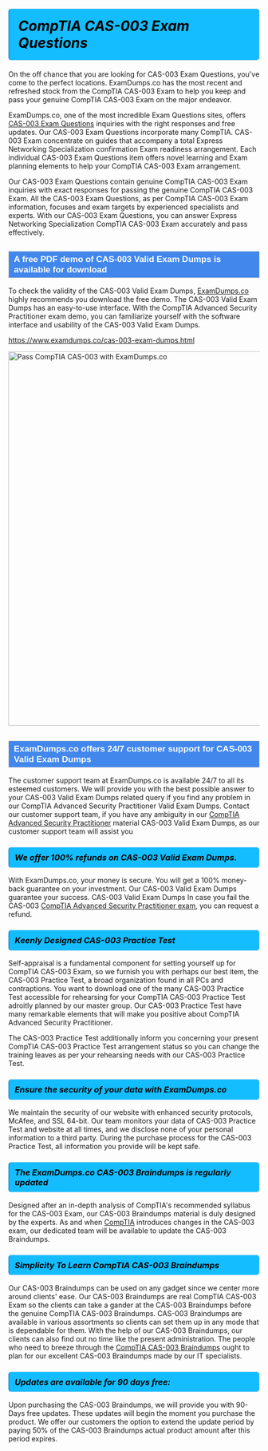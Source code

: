 <h1>                <strong><span style="display: block; color: #000000; background: #14BDFF; border: 0.5px solid #AED6F1; border-left: 3px solid #3498DB; padding: .6em; border-radius: 6px;">                     <em>CompTIA CAS-003 <span class="exam_variation">Exam Questions</span> </em>                </span></strong>            </h1>                        <p>On the off chance that you are looking for CAS-003 <span class="exam_variation">Exam Questions</span>, you've come to the perfect locations.             ExamDumps.co has the most recent and refreshed stock from the CompTIA CAS-003 Exam to help you keep and pass your genuine CompTIA CAS-003 Exam on the major endeavor.</p>                        <p>ExamDumps.co, one of the most incredible <span class="exam_variation">Exam Questions</span> sites, offers <a href="https://www.examdumps.co/cas-003-exam-dumps.html">CAS-003 <span class="exam_variation">Exam Questions</span></a> inquiries with the right responses and free updates. Our CAS-003 <span class="exam_variation">Exam Questions</span> incorporate             many CompTIA. CAS-003 Exam concentrate on guides that accompany a total Express Networking Specialization confirmation Exam readiness arrangement. Each individual             CAS-003 <span class="exam_variation">Exam Questions</span> item offers novel learning and Exam planning elements to help your CompTIA CAS-003 Exam arrangement.</p>                        <p>Our CAS-003 <span class="exam_variation">Exam Questions</span> contain genuine CompTIA CAS-003 Exam inquiries with exact responses for passing the genuine CompTIA CAS-003 Exam. All the CAS-003 <span class="exam_variation">Exam Questions</span>,             as per CompTIA CAS-003 Exam information, focuses and exam targets by experienced specialists and experts. With our CAS-003 <span class="exam_variation">Exam Questions</span>, you can answer             Express Networking Specialization CompTIA CAS-003 Exam accurately and pass effectively.</p>                        <h2 style="background: #4287ec; border: 1px solid #cccccc; padding: 5px 10px;">                <span style="color: #ffffff;">                    <span style="font-size: 11pt;">                        <span style="line-height: normal;">                            <span style="font-family: Calibri,sans-serif;">                                <strong>                                    <span style="font-size: 13.0pt;">A free PDF demo of CAS-003 <span class="exam_variation2">Valid Exam Dumps</span> is available for download</span>                                </strong>                            </span>                        </span>                    </span>                </span>            </h2>                        <p>To check the validity of the CAS-003 <span class="exam_variation2">Valid Exam Dumps</span>, <a href="https://www.examdumps.co/">ExamDumps.co</a> highly recommends you download the free demo. The CAS-003 <span class="exam_variation2">Valid Exam Dumps</span> has an easy-to-use interface.             With the CompTIA Advanced Security Practitioner exam demo, you can familiarize yourself with the software interface and usability of the CAS-003 <span class="exam_variation2">Valid Exam Dumps</span>.</p>                        <p><a href="https://www.examdumps.co/cas-003-exam-dumps.html">https://www.examdumps.co/cas-003-exam-dumps.html</a></p>                        <p><a href="https://www.examdumps.co/"><img src="https://www.examdumps.co//images/banners/big-sale-20-percent-discount-offer-examdumps.jpg" class="postImage" alt="Pass CompTIA CAS-003 with ExamDumps.co" width="750"></a></p>                            <h2 style="background: #4287ec; border: 1px solid #cccccc; padding: 5px 10px;">                <span style="color: #ffffff;">                    <span style="font-size: 11pt;">                        <span style="line-height: normal;">                            <span style="font-family: Calibri,sans-serif;">                                <strong>                                    <span style="font-size: 13.0pt;">ExamDumps.co offers 24/7 customer support for CAS-003 <span class="exam_variation2">Valid Exam Dumps</span> </span>                                </strong>                            </span>                        </span>                    </span>                </span>            </h2>                        <p>The customer support team at ExamDumps.co is available 24/7 to all its esteemed customers. We will provide you with the best possible answer to your CAS-003 <span class="exam_variation2">Valid Exam Dumps</span>            related query if you find any problem in our CompTIA Advanced Security Practitioner <span class="exam_variation2">Valid Exam Dumps</span>. Contact our customer support team, if you have any ambiguity in             our <a href="https://www.examdumps.co/casp-exam-dumps.html">CompTIA Advanced Security Practitioner</a> material CAS-003 <span class="exam_variation2">Valid Exam Dumps</span>, as our customer support team will assist you</p>                        <h3>                <strong>                    <span style="display: block; color: #000000; background: #14BDFF; border: 0.5px solid #AED6F1; border-left: 3px solid #3498DB; padding: .6em; border-radius: 6px;">                        <em>We offer 100% refunds on CAS-003 <span class="exam_variation2">Valid Exam Dumps</span>.</em>                    </span>                </strong>            </h3>                        <p>With ExamDumps.co, your money is secure. You will get a 100% money-back guarantee on your investment. Our CAS-003 <span class="exam_variation2">Valid Exam Dumps</span> guarantee your success.             CAS-003 <span class="exam_variation2">Valid Exam Dumps</span> In case you fail the CAS-003 <a href="https://www.examdumps.co/cas-003-exam-dumps.html">CompTIA Advanced Security Practitioner exam</a>, you can request a refund.</p>                        <h3>                <strong>                    <span style="display: block; color: #000000; background: #14BDFF; border: 0.5px solid #AED6F1; border-left: 3px solid #3498DB; padding: .6em; border-radius: 6px;">                        <em>Keenly Designed CAS-003 <span class="exam_variation3">Practice Test</span></em>                    </span>                </strong>            </h3>                        <p>Self-appraisal is a fundamental component for setting yourself up for CompTIA CAS-003 Exam, so we furnish you with perhaps our best item, the CAS-003 <span class="exam_variation3">Practice Test</span>,             a broad organization found in all PCs and contraptions. You want to download one of the many CAS-003 <span class="exam_variation3">Practice Test</span> accessible for rehearsing for your             CompTIA CAS-003 <span class="exam_variation3">Practice Test</span> adroitly planned by our master group. Our CAS-003 <span class="exam_variation3">Practice Test</span> have many remarkable elements that will make you             positive about CompTIA Advanced Security Practitioner.</p>                        <p>The CAS-003 <span class="exam_variation3">Practice Test</span> additionally inform you concerning your present CompTIA CAS-003 <span class="exam_variation3">Practice Test</span> arrangement status so you can change the training             leaves as per your rehearsing needs with our CAS-003 <span class="exam_variation3">Practice Test</span>.</p>                        <h3>                <strong>                    <span style="display: block; color: #000000; background: #14BDFF; border: 0.5px solid #AED6F1; border-left: 3px solid #3498DB; padding: .6em; border-radius: 6px;">                        <em>Ensure the security of your data with ExamDumps.co </em>                    </span>                </strong>            </h3>                        <p>We maintain the security of our website with enhanced security protocols, McAfee, and SSL 64-bit. Our team monitors your data of CAS-003 <span class="exam_variation3">Practice Test</span> and website at all times,             and we disclose none of your personal information to a third party. During the purchase process for the CAS-003 <span class="exam_variation3">Practice Test</span>, all information you provide will be kept safe.</p>                        <h3>                <strong>                    <span style="display: block; color: #000000; background: #14BDFF; border: 0.5px solid #AED6F1; border-left: 3px solid #3498DB; padding: .6em; border-radius: 6px;">                        <em>The ExamDumps.co CAS-003 <span class="exam_variation4">Braindumps</span> is regularly updated </em>                    </span>                </strong>            </h3>                        <p>Designed after an in-depth analysis of CompTIA's recommended syllabus for the CAS-003 Exam, our CAS-003 <span class="exam_variation4">Braindumps</span> material is duly designed by the experts.             As and when <a href="https://www.examdumps.co/comptia-exam-dumps.html">CompTIA</a> introduces changes in the CAS-003 exam, our dedicated team will be available to update the CAS-003 <span class="exam_variation4">Braindumps</span>.</p>                        <h3>                <strong>                    <span style="display: block; color: #000000; background: #14BDFF; border: 0.5px solid #AED6F1; border-left: 3px solid #3498DB; padding: .6em; border-radius: 6px;">                        <em>Simplicity To Learn CompTIA CAS-003 <span class="exam_variation4">Braindumps</span></em>                    </span>                </strong>            </h3>                        <p>Our CAS-003 <span class="exam_variation4">Braindumps</span> can be used on any gadget since we center more around clients' ease. Our CAS-003 <span class="exam_variation4">Braindumps</span> are real CompTIA CAS-003 Exam             so the clients can take a gander at the CAS-003 <span class="exam_variation4">Braindumps</span> before the genuine CompTIA CAS-003 <span class="exam_variation4">Braindumps</span>. CAS-003 <span class="exam_variation4">Braindumps</span> are available in various assortments             so clients can set them up in any mode that is dependable for them. With the help of our CAS-003 <span class="exam_variation4">Braindumps</span>, our clients can also find out no time like the present administration.             The people who need to breeze through the <a href="https://www.examdumps.co/cas-003-exam-dumps.html">CompTIA CAS-003 <span class="exam_variation4">Braindumps</span></a> ought to plan for our excellent CAS-003 <span class="exam_variation4">Braindumps</span> made by our IT specialists.</p>                        <h3>                <strong>                    <span style="display: block; color: #000000; background: #14BDFF; border: 0.5px solid #AED6F1; border-left: 3px solid #3498DB; padding: .6em; border-radius: 6px;">                        <em>Updates are available for 90 days free:</em>                    </span>                </strong>            </h3>                        <p>Upon purchasing the CAS-003 <span class="exam_variation4">Braindumps</span>, we will provide you with 90-Days free updates. These updates will begin the moment you purchase the product.             We offer our customers the option to extend the update period by paying 50% of the CAS-003 <span class="exam_variation4">Braindumps</span> actual product amount after this period expires.</p>                    
